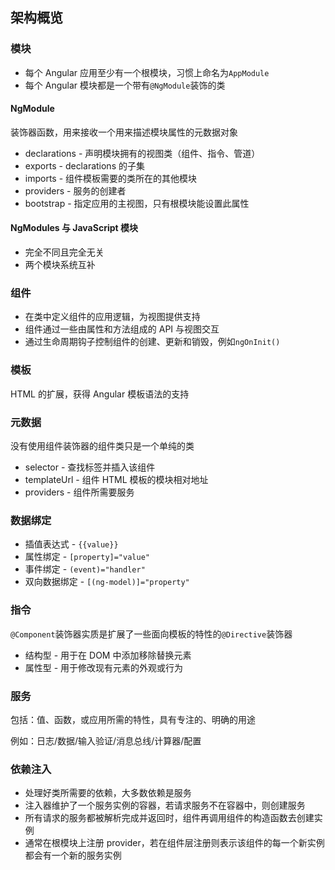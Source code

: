 ## 架构概览

### 模块

- 每个 Angular 应用至少有一个根模块，习惯上命名为`AppModule`
- 每个 Angular 模块都是一个带有`@NgModule`装饰的类

#### NgModule

装饰器函数，用来接收一个用来描述模块属性的元数据对象

- declarations - 声明模块拥有的视图类（组件、指令、管道）
- exports - declarations 的子集
- imports - 组件模板需要的类所在的其他模块
- providers - 服务的创建者
- bootstrap - 指定应用的主视图，只有根模块能设置此属性

#### NgModules 与 JavaScript 模块

- 完全不同且完全无关
- 两个模块系统互补

### 组件

- 在类中定义组件的应用逻辑，为视图提供支持
- 组件通过一些由属性和方法组成的 API 与视图交互
- 通过生命周期钩子控制组件的创建、更新和销毁，例如`ngOnInit()`

### 模板

HTML 的扩展，获得 Angular 模板语法的支持

### 元数据

没有使用组件装饰器的组件类只是一个单纯的类

- selector - 查找标签并插入该组件
- templateUrl - 组件 HTML 模板的模块相对地址
- providers - 组件所需要服务

### 数据绑定

- 插值表达式 - `{{value}}`
- 属性绑定 - `[property]="value"`
- 事件绑定 - `(event)="handler"`
- 双向数据绑定 - `[(ng-model)]="property"`

### 指令

`@Component`装饰器实质是扩展了一些面向模板的特性的`@Directive`装饰器

- 结构型 - 用于在 DOM 中添加移除替换元素
- 属性型 - 用于修改现有元素的外观或行为

### 服务

包括：值、函数，或应用所需的特性，具有专注的、明确的用途

例如：日志/数据/输入验证/消息总线/计算器/配置

### 依赖注入

- 处理好类所需要的依赖，大多数依赖是服务
- 注入器维护了一个服务实例的容器，若请求服务不在容器中，则创建服务
- 所有请求的服务都被解析完成并返回时，组件再调用组件的构造函数去创建实例
- 通常在根模块上注册 provider，若在组件层注册则表示该组件的每一个新实例都会有一个新的服务实例
